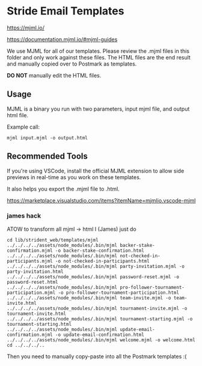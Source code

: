 # Stride Email Templates

https://mjml.io/

https://documentation.mjml.io/#mjml-guides

We use MJML for all of our templates. Please review the .mjml files
in this folder and only work against these files. The HTML files
are the end result and manually copied over to Postmark as templates.

**DO NOT** manually edit the HTML files.

## Usage

MJML is a binary you run with two parameters, input mjml file, and 
output html file.

Example call:

```
mjml input.mjml -o output.html
```

## Recommended Tools

If you're using VSCode, install the official MJML extension to allow side
previews in real-time as you work on these templates.

It also helps you export the .mjml file to .html.

https://marketplace.visualstudio.com/items?itemName=mjmlio.vscode-mjml


### james hack


ATOW to transform all mjml -> html I (James) just do

```
cd lib/strident_web/templates/mjml
../../../../assets/node_modules/.bin/mjml backer-stake-confirmation.mjml -o backer-stake-confirmation.html
../../../../assets/node_modules/.bin/mjml not-checked-in-participants.mjml -o not-checked-in-participants.html
../../../../assets/node_modules/.bin/mjml party-invitation.mjml -o party-invitation.html
../../../../assets/node_modules/.bin/mjml password-reset.mjml -o password-reset.html
../../../../assets/node_modules/.bin/mjml pro-follower-tournament-participation.mjml -o pro-follower-tournament-participation.html
../../../../assets/node_modules/.bin/mjml team-invite.mjml -o team-invite.html
../../../../assets/node_modules/.bin/mjml tournament-invite.mjml -o tournament-invite.html
../../../../assets/node_modules/.bin/mjml tournament-starting.mjml -o tournament-starting.html
../../../../assets/node_modules/.bin/mjml update-email-confirmation.mjml -o update-email-confirmation.html
../../../../assets/node_modules/.bin/mjml welcome.mjml -o welcome.html
cd ../../../..
```



Then you need to manually copy-paste into all the Postmark templates :(
